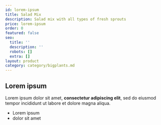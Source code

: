 ```yaml
---
id: lorem-ipsum
title: Salad Mix
description: Salad mix with all types of fresh sprouts
price: lorem-ipsum
order: 0
featured: false
seo:
  title: ''
  description: ''
  robots: []
  extra: []
layout: product
category: category/bigplants.md
---
```

## Lorem ipsum

Lorem ipsum dolor sit amet, **consectetur adipiscing elit**, sed do eiusmod tempor incididunt ut labore et dolore magna aliqua.

- Lorem ipsum
- dolor sit amet